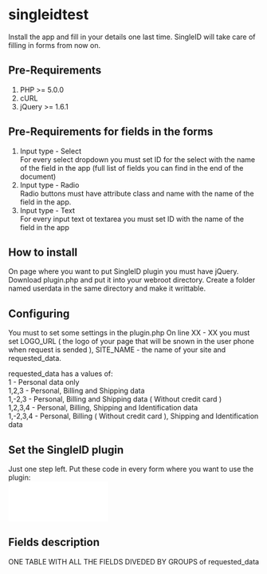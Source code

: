 singleidtest
============

Install the app and fill in your details one last time. SingleID will take care of filling in forms from now on.

## Pre-Requirements
1. PHP >= 5.0.0
2. cURL
3. jQuery >= 1.6.1

## Pre-Requirements for fields in the forms
1. Input type - Select<br />
    For every select dropdown you must set ID for the select with the name of the field in the app (full list of fields you can find in the end of the document)
2. Input type - Radio<br />
    Radio buttons must have attribute class and name with the name of the field in the app. 
3. Input type - Text<br />
    For every input text ot textarea you must set ID with the name of the field in the app

## How to install
On page where you want to put SingleID plugin you must have jQuery.
Download plugin.php and put it into your webroot directory. Create a folder named userdata in the same directory and make it writtable.

## Configuring
You must to set some settings in the plugin.php
On line XX - XX you must set LOGO_URL ( the logo of your page that will be snown in the user phone when request is sended ), SITE_NAME - the name of your site and requested_data.

requested_data has a values of:<br />
1 - Personal data only<br />
1,2,3 - Personal, Billing and Shipping data<br />
1,-2,3 - Personal, Billing and Shipping data ( Without credit card ) <br />
1,2,3,4 - Personal, Billing, Shipping and Identification data<br />
1,-2,3,4 - Personal, Billing ( Without credit card ), Shipping and Identification data<br />

## Set the SingleID plugin
Just one step left. Put these code in every form where you want to use the plugin: <br />
<code><iframe src="plugin.php?op=init" width="200" height="80" frameborder="0"></iframe></code>

## Fields description
ONE TABLE WITH ALL THE FIELDS DIVEDED BY GROUPS of requested_data
